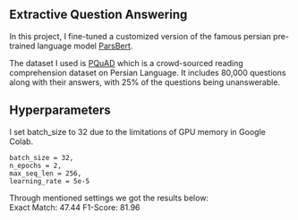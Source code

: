 ## Extractive Question Answering 

In this project, I fine-tuned a customized version of the famous persian pre-trained language model [ParsBert](https://github.com/hooshvare/parsbert).

The dataset I used is [PQuAD](https://github.com/AUT-NLP/PQuAD) which is a crowd-sourced reading comprehension dataset on Persian Language. It includes 80,000 questions along with their answers, with 25% of the questions being unanswerable.

## Hyperparameters
I set batch_size to 32 due to the limitations of GPU memory in Google Colab.

```
batch_size = 32,
n_epochs = 2,
max_seq_len = 256,
learning_rate = 5e-5
``` 
Through mentioned settings we got the results below:\
Exact Match: 47.44
F1-Score: 81.96
